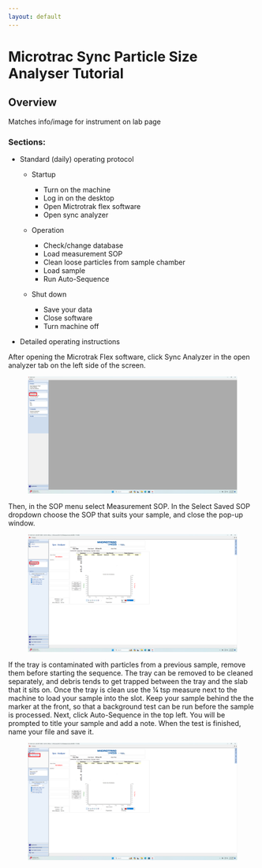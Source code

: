 ```yaml
---
layout: default
---
```

# Microtrac Sync Particle Size Analyser Tutorial

## Overview

Matches info/image for instrument on lab page

### Sections:

* Standard (daily) operating protocol
	* Startup
		* Turn on the machine
        * Log in on the desktop
        * Open Mictrotrak flex software
        * Open sync analyzer

	* Operation
		* Check/change database
        * Load measurement SOP
        * Clean loose particles from sample chamber
        * Load sample
        * Run Auto-Sequence

	* Shut down
		* Save your data
        * Close software
        * Turn machine off

* Detailed operating instructions

After opening the Microtrak Flex software, click Sync Analyzer in the open analyzer tab on the left side of the screen.

<figure>
	<a href="../assets/img/tutorials/psa/SyncAnalayzer.png" target="_parent"><img src="../assets/img/tutorials/psa/SyncAnalayzer.png"  alt="Click Sync Analyzer"></a>
</figure>

Then, in the SOP menu select Measurement SOP. In the Select Saved SOP dropdown choose the SOP that suits your sample, and close the pop-up window.

<figure>
	<a href="../assets/img/tutorials/psa/MeasurementSOP.png" target="_parent"><img src="../assets/img/tutorials/psa/MeasurementSOP.png"  alt="Click Sync Analyzer"></a>
</figure>

 If the tray is contaminated with particles from a previous sample, remove them before starting the sequence. The tray can be removed to be cleaned separately, and debris tends to get trapped between the tray and the slab that it sits on. Once the tray is clean use the ¼ tsp measure next to the machine to load your sample into the slot. Keep your sample behind the the marker at the front, so that a background test can be run before the sample is processed. Next, click Auto-Sequence in the top left. You will be prompted to title your sample and add a note. When the test is finished, name your file and save it. 

<figure>
	<a href="../assets/img/tutorials/psa/AutoSequence.png" target="_parent"><img src="../assets/img/tutorials/psa/AutoSequence.png"  alt="Click Sync Analyzer"></a>
</figure>

